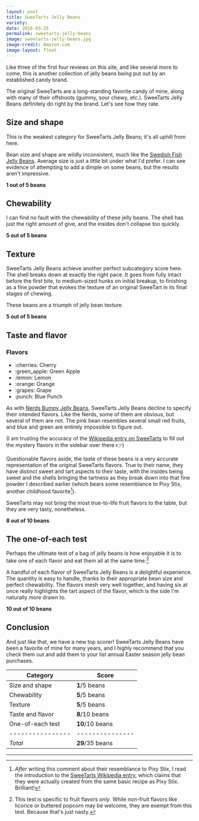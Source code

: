 ```yaml
---
layout: post
title: SweeTarts Jelly Beans
variety:
date: 2016-03-25
permalink: sweetarts-jelly-beans
image: sweetarts-jelly-beans.jpg
image-credit: Amazon.com
image-layout: float
---
```


Like three of the first four reviews on this site,
and like several more to come, this is another collection
of jelly beans being put out by an established candy brand.

The original SweeTarts are a long-standing favorite candy of mine,
along with many of their offshoots (gummy, sour chewy, etc.).
SweeTarts Jelly Beans definitely do right by the brand.
Let's see how they rate.


## Size and shape

This is the weakest category for SweeTarts Jelly Beans;
it's all uphill from here.

Bean size and shape are wildly inconsistent, much like the
[Swedish Fish Jelly Beans](/swedish-fish-jelly-beans#size-and-shape).
Average size is just a _little_ bit under what I'd prefer.
I can see evidence of attempting to add a dimple on some beans,
but the results aren't impressive.

**1 out of 5 beans**


## Chewability

I can find no fault with the chewability of these jelly beans.
The shell has just the right amount of give,
and the insides don't collapse too quickly.

**5 out of 5 beans**


## Texture

SweeTarts Jelly Beans achieve another perfect subcategory score here.
The shell breaks down at exactly the right pace.
It goes from fully intact before the first bite,
to medium-sized hunks on initial breakup,
to finishing as a fine powder that evokes the texture of
an original SweeTart in its final stages of chewing.

These beans are a triumph of jelly bean texture.

**5 out of 5 beans**


## Taste and flavor

<div class="inset">
    <h3>Flavors</h3>
    <ul class="emoji-list">
        <li>:cherries: Cherry</li>
        <li>:green_apple: Green Apple</li>
        <li>:lemon: Lemon</li>
        <li>:orange: Orange</li>
        <li>:grapes: Grape</li>
        <li>:punch: Blue Punch</li>
    </ul>
</div>

As with [Nerds Bumpy Jelly Beans](/nerds-bumpy-jelly-beans#taste-and-flavor),
SweeTarts Jelly Beans decline to specify their intended flavors.
Like the Nerds, some of them are obvious, but several of them are not.
The pink bean resembles several small red fruits,
and blue and green are entirely impossible to figure out.

(I am trusting the accuracy of the
[Wikipedia entry on SweeTarts](https://en.wikipedia.org/wiki/SweeTarts#Flavors)
to fill out the mystery flavors in the sidebar over there :point_right:)

Questionable flavors aside, the taste of these beans is a very accurate
representation of the original SweeTarts flavors.
True to their name, they have distinct sweet and tart aspects to their taste,
with the insides being sweet and the shells bringing the tartness
as they break down into that fine powder I described earlier
(which bears some resemblance to Pixy Stix, another childhood favorite[^1]).

SweeTarts may not bring the most true-to-life fruit flavors to the table,
but they are very tasty, nonetheless.

**8 out of 10 beans**


## The one-of-each test

Perhaps the ultimate test of a bag of jelly beans is how enjoyable it is
to take one of each flavor and eat them all at the same time.[^2]

A handful of each flavor of SweeTarts Jelly Beans is a delightful experience.
The quantity is easy to handle, thanks to their
appropriate bean size and perfect chewability.
The flavors mesh very well together, and having six at once really
highlights the tart aspect of the flavor, which is the side I'm
naturally more drawn to.

**10 out of 10 beans**


## Conclusion

And just like that, we have a new top scorer!
SweeTarts Jelly Beans have been a favorite of mine for many years,
and I highly recommend that you check them out and add them to your
list annual Easter season jelly bean purchases.

Category         | Score
---------------- | ---------------
Size and shape   | **1**/5 beans
Chewability      | **5**/5 beans
Texture          | **5**/5 beans
Taste and flavor | **8**/10 beans
One-of-each test | **10**/10 beans
---------------- | ---------------
_Total_          | **29**/35 beans


---

[^1]: _After_ writing this comment about their resemblance to Pixy Stix, I read the introduction to the [SweeTarts Wikipedia entry](https://en.wikipedia.org/wiki/SweeTarts), which claims that they were actually created from the same basic recipe as Pixy Stix. Brilliant!

[^2]: This test is specific to fruit flavors _only_. While non-fruit flavors like licorice or buttered popcorn may be welcome, they are exempt from this test. Because that's just nasty.
